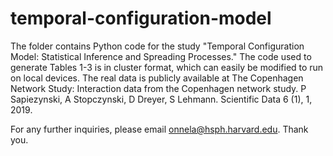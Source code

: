 # temporal-configuration-model
The folder contains Python code for the study "Temporal Configuration Model: Statistical Inference and Spreading Processes." The code used to generate Tables 1-3 is in cluster format, which can easily be modified to run on local devices.  The real data is publicly available at The Copenhagen Network Study: Interaction data from the Copenhagen network study. P Sapiezynski, A Stopczynski, D Dreyer, S Lehmann. Scientific Data 6 (1), 1, 2019. 

For any further inquiries, please email onnela@hsph.harvard.edu. 
Thank you. 

